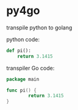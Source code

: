 # py4go
transpile python to golang

python code:
```python
def pi():
    return 3.1415
```

transpiler Go code:
```go
package main

func pi() {
        return 3.1415
}
```
